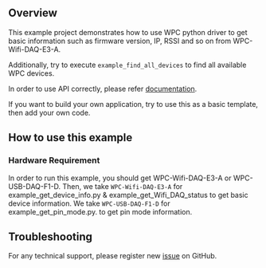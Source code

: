 ## Overview

This example project demonstrates how to use WPC python driver to get basic information 
such as firmware version, IP, RSSI and so on from WPC-Wifi-DAQ-E3-A.

Additionally, try to execute `example_find_all_devices` to find all available WPC devices.

In order to use API correctly, please refer [documentation](https://wpc-systems-ltd.github.io/WPC_Python_driver_release/).

If you want to build your own application, try to use this as a basic template, then add your own code.

## How to use this example

### Hardware Requirement

In order to run this example, you should get WPC-Wifi-DAQ-E3-A or WPC-USB-DAQ-F1-D.
Then, we take `WPC-Wifi-DAQ-E3-A` for example_get_device_info.py & example_get_Wifi_DAQ_status to get basic device information.
We take `WPC-USB-DAQ-F1-D` for example_get_pin_mode.py. to get pin mode information.

## Troubleshooting

For any technical support, please register new [issue](https://github.com/WPC-Systems-Ltd/WPC_Python_driver_release/issues) on GitHub.